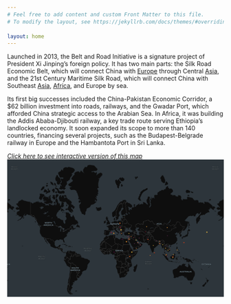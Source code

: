 ```yaml
---
# Feel free to add content and custom Front Matter to this file.
# To modify the layout, see https://jekyllrb.com/docs/themes/#overriding-theme-defaults

layout: home
---
```

Launched in 2013, the Belt and Road Initiative is a signature project of President Xi Jinping’s foreign policy. It has two main parts: the Silk Road Economic Belt, which will connect China with [Europe](Regions/Europe) through Central [Asia](Regions/Asia), and the 21st Century Maritime Silk Road, which will connect China with Southeast [Asia](Regions/Asia), [Africa](Regions/Asia), and Europe by sea. 

Its first big successes included the China-Pakistan Economic Corridor, a $62 billion investment into roads, railways, and the Gwadar Port, which afforded China strategic access to the Arabian Sea. In Africa, it was building the Addis Ababa-Djibouti railway, a key trade route serving Ethiopia’s landlocked economy. It soon expanded its scope to more than 140 countries, financing several projects, such as the Budapest-Belgrade railway in Europe and the Hambantota Port in Sri Lanka.

*[Click here to see interactive version of this map](https://kepler.gl/demo/map?mapUrl=https://dl.dropboxusercontent.com/scl/fi/gnuksm8vhi1lnn2ebw50e/keplergl_4tzl8ag.json?rlkey=5njfeuwsk8l3otkc4b41yf64z&dl=0)*
[![Map of BRI investments across the world](assets/world-map.png)](https://kepler.gl/demo/map?mapUrl=https://dl.dropboxusercontent.com/scl/fi/gnuksm8vhi1lnn2ebw50e/keplergl_4tzl8ag.json?rlkey=5njfeuwsk8l3otkc4b41yf64z&dl=0)
